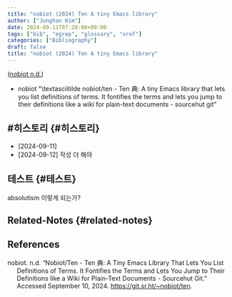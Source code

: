 ```yaml
---
title: "nobiot (2024) Ten A tiny Emacs library"
author: ["Junghan Kim"]
date: 2024-09-11T07:20:00+09:00
tags: ["bib", "egrep", "glossary", "xref"]
categories: ["Bibliography"]
draft: false
title: "nobiot (2024) Ten A tiny Emacs library"
---
```


<!--more-->

(<a href="#citeproc_bib_item_1">nobiot n.d.</a>)

-   nobiot "\textasciitilde nobiot/ten - Ten 典: A tiny Emacs library that lets you list definitions of terms. It fontifies the terms and lets you jump to their definitions like a wiki for plain-text documents - sourcehut git"


## #히스토리 {#히스토리}

-   [2024-09-11]
-   [2024-09-12] 작성 더 해야


## 테스트 {#테스트}

absolutism 이렇게 되는가?

<span class="org-target" id="org-target--youthism"></span>


## Related-Notes {#related-notes}

## References

<style>.csl-entry{text-indent: -1.5em; margin-left: 1.5em;}</style><div class="csl-bib-body">
  <div class="csl-entry"><a id="citeproc_bib_item_1"></a>nobiot. n.d. “Nobiot/Ten - Ten 典: A Tiny Emacs Library That Lets You List Definitions of Terms. It Fontifies the Terms and Lets You Jump to Their Definitions like a Wiki for Plain-Text Documents - Sourcehut Git.” Accessed September 10, 2024. <a href="https://git.sr.ht/~nobiot/ten">https://git.sr.ht/~nobiot/ten</a>.</div>
</div>
